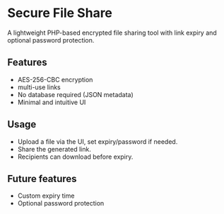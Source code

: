 # Secure File Share

A lightweight PHP-based encrypted file sharing tool with link expiry and optional password protection.



## Features

* AES-256-CBC encryption
* multi-use links
* No database required (JSON metadata)
* Minimal and intuitive UI



## Usage

* Upload a file via the UI, set expiry/password if needed.
* Share the generated link.
* Recipients can download before expiry.



## Future features

* Custom expiry time
* Optional password protection